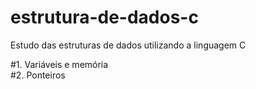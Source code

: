 # estrutura-de-dados-c
Estudo das estruturas de dados utilizando a linguagem C

#1. Variáveis e memória <br>
#2. Ponteiros
